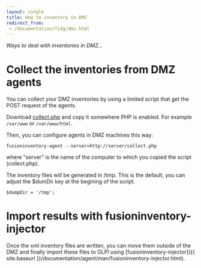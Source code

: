 ```yaml
---
layout: single
title: How to inventory in DMZ
redirect_from:
 - /documentation/fi4g/dmz.html
---
```


*Ways to deal with inventories in DMZ...*

# Collect the inventories from DMZ agents

You can collect your DMZ inventories by using a limited script that get the POST
request of the agents.

Download [collect.php](https://raw.githubusercontent.com/fusioninventory/fusioninventory.github.io/master/_documentation/fi4g/dmz/collect.php) and copy it somewhere
PHP is enabled. For example `/var/www` or `/var/www/html`.

Then, you can configure agents in DMZ machines this way:

    fusioninventory-agent --server=http://server/collect.php

where "server" is the name of the computer to which you copied the script (collect.php).

The inventory files will be generated in /tmp. This is the default, you can
adjust the $dumDir key at the begining of the script.

    $dumpDir = '/tmp';

# Import results with fusioninventory-injector

Once the xml inventory files are written, you can move them outside of the DMZ and
finally import these files to GLPI using [fusioninventory-injector]({{ site.baseurl }}/documentation/agent/man/fusioninventory-injector.html).
